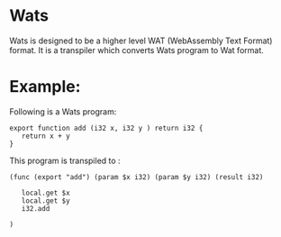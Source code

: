 # Wats

Wats is designed to be a higher level WAT (WebAssembly Text Format) format. It is a transpiler which converts Wats program to Wat format.

# Example: 

Following is a Wats program:

```
export function add (i32 x, i32 y ) return i32 {
   return x + y
}

```

This program is transpiled to :

```wat
(func (export "add") (param $x i32) (param $y i32) (result i32)

   local.get $x
   local.get $y
   i32.add

)

```
